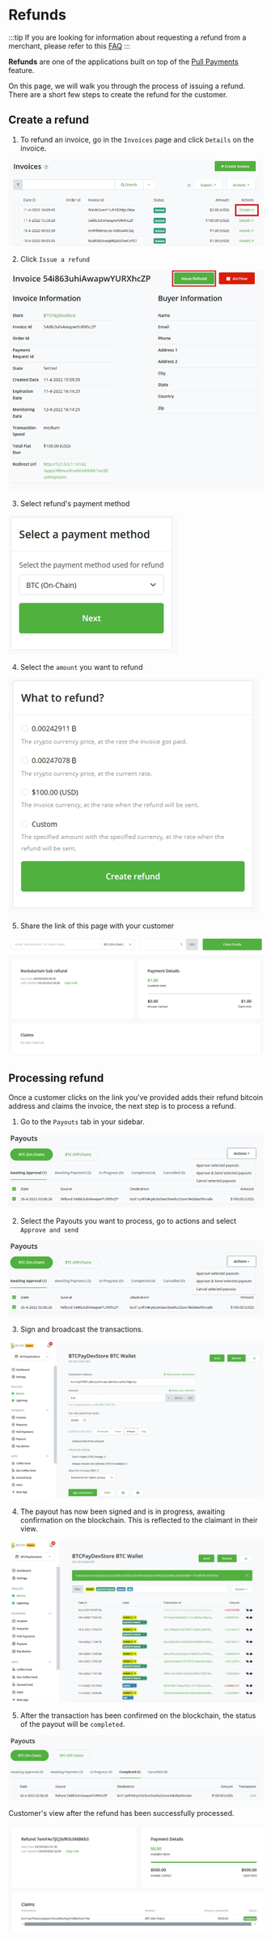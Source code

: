 # Refunds

:::tip
If you are looking for information about requesting a refund from a merchant, please refer to this [FAQ](./FAQ/General.md#what-if-i-have-a-problem-with-a-paid-invoice)
:::

**Refunds** are one of the applications built on top of the [Pull Payments](./PullPayments.md) feature.

On this page, we will walk you through the process of issuing a refund.
There are a short few steps to create the refund for the customer.

## Create a refund

1. To refund an invoice, go in the `Invoices` page and click `Details` on the invoice.

![BTCPay Server refund feature](./img/refunds/invoices-details.jpg 'BTCPay Server refund feature')

2. Click `Issue a refund`

![BTCPay Server refund feature](./img/refunds/issue-refund.jpg 'BTCPay Server refund feature')

3. Select refund's payment method

![BTCPay Server refund feature](./img/refunds/issue-refund-payment-option.jpg 'BTCPay Server refund feature')

4. Select the `amount` you want to refund

![BTCPay Server refund feature](./img/refunds/issue-refund-amount.jpg 'BTCPay Server refund feature')

5. Share the link of this page with your customer

![BTCPay Server refund feature](./img/refunds/claimingside.jpg 'BTCPay Server refund feature')

## Processing refund

Once a customer clicks on the link you've provided adds their refund bitcoin address and claims the invoice, the next step is to process a refund.

1. Go to the `Payouts` tab in your sidebar.

![BTCPay Server Payouts tab](./img/refunds/payouts-status3-options-appr.jpg 'BTCPay Server refund feature')

2. Select the Payouts you want to process, go to actions and select `Approve and send`

![BTCPay Server Payouts tab](./img/refunds/payouts-status3-options-appr.jpg 'BTCPay Server refund feature')

3. Sign and broadcast the transactions.

![BTCPay Server Payouts tab](./img/refunds/payouts-status4-options-sign3-adv.jpg 'BTCPay Server refund feature')

4. The payout has now been signed and is in progress, awaiting confirmation on the blockchain. This is reflected to the claimant in their view.

![BTCPay Server Payouts tab](./img/refunds/payout-status-succesfull.jpg 'BTCPay Server refund feature')

5. After the transaction has been confirmed on the blockchain, the status of the payout will be `completed`.

![BTCPay Server Payouts tab](./img/refunds/payouts-status5-completed1.jpg 'BTCPay Server refund feature')

Customer's view after the refund has been successfully processed.

![BTCPay Server Payouts tab](./img/refunds/claiment-completed1.jpg 'BTCPay Server refund feature')
